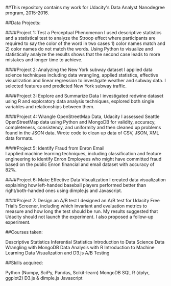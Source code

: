 ##This repository contains my work for Udacity's Data Analyst Nanodegree program, 2015-2016.

##Data Projects:

####Project 1: Test a Perceptual Phenomenon
I used descriptive statistics and a statistical test to analyze the Stroop effect where participants are required to say the color of the word in two cases 1) color names match and 2) color names do not match the words. Using Python to visualize and statistically analyze the results shows that the second case leads to more mistakes and longer time to achieve. 

####Project 2: Analyzing the New York subway dataset
I applied data science techniques including data wrangling, applied statistics, effective visualization and linear regression to investigate weather and subway data. I selected features and predicted New York subway traffic.

####Project 3: Explore and Summarize Data
I investigated redwine dataset using R and exploratory data analysis techniques, explored both single variables and relationships between them.

####Project 4: Wrangle OpenStreetMap Data, Udacity
I assessed Seattle OpenStreetMap data using Python and MongoDB for validity, accuracy, completeness, consistency, and uniformity  and then cleaned up problems found in the JSON data. Wrote code to clean up data of CSV, JSON, XML data formats.

####Project 5: Identify Fraud from Enron Email  
I applied machine learning techniques, including classification and feature engineering to identify Enron Employees who might have committed fraud based on the public Enron financial and email dataset with accuracy of 82%.

####Project 6: Make Effective Data Visualization
I created data visualization explaining how left-handed baseball players performed better than right/both-handed ones using dimple.js and Javascript.

####Project 7: Design an A/B test
I designed an A/B test for Udacity Free Trial’s Screener, including which invariant and evaluation metrics to measure and how long the test should be run. My results suggested that Udacity should not launch the experiment. I also proposed a follow-up experiment.
                                                                                                                     
##Courses taken:

Descriptive Statistics
Inferential Statistics
Introduction to Data Science
Data Wrangling with MongoDB
Data Analysis with R
Introduction to Machine Learning
Data Visualization and D3.js
A/B Testing

##Skills acquired:

Python (Numpy, SciPy, Pandas, Scikit-learn)
MongoDB
SQL
R (dplyr, ggplot2)
D3.js & dimple.js
Javascript
